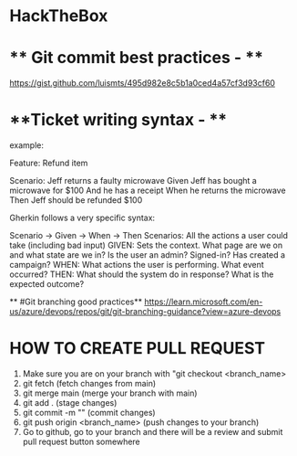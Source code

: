 # HackTheBox


# ** Git commit best practices - **
https://gist.github.com/luismts/495d982e8c5b1a0ced4a57cf3d93cf60

# **Ticket writing syntax - **

example: 

Feature: Refund item

Scenario: Jeff returns a faulty microwave
Given Jeff has bought a microwave for $100
And he has a receipt
When he returns the microwave
Then Jeff should be refunded $100

Gherkin follows a very specific syntax:

Scenario -> Given -> When -> Then
Scenarios: All the actions a user could take (including bad input)
GIVEN: Sets the context. What page are we on and what state are we in? Is the user an admin? Signed-in? Has created a campaign?
WHEN: What actions the user is performing. What event occurred?
THEN: What should the system do in response? What is the expected outcome?

** #Git branching good practices**
https://learn.microsoft.com/en-us/azure/devops/repos/git/git-branching-guidance?view=azure-devops

# HOW TO CREATE PULL REQUEST
1) Make sure you are on your branch with "git checkout <branch_name>
2) git fetch (fetch changes from main)
3) git merge main (merge your branch with main)
4) git add . (stage changes)
5) git commit -m "<message>" (commit changes)
6) git push origin <branch_name> (push changes to your branch)
7) Go to github, go to your branch and there will be a review and submit pull request button somewhere
